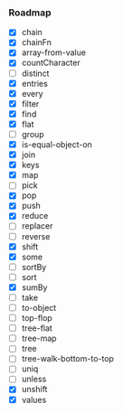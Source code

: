 ### Roadmap

- [x] chain
- [x] chainFn
- [x] array-from-value
- [x] countCharacter
- [ ] distinct
- [x] entries
- [x] every
- [x] filter
- [x] find
- [x] flat
- [ ] group
- [x] is-equal-object-on
- [x] join
- [x] keys
- [x] map
- [ ] pick
- [x] pop
- [x] push
- [x] reduce
- [ ] replacer
- [ ] reverse
- [x] shift
- [x] some
- [ ] sortBy
- [ ] sort
- [x] sumBy
- [ ] take
- [ ] to-object
- [ ] top-flop
- [ ] tree-flat
- [ ] tree-map
- [ ] tree
- [ ] tree-walk-bottom-to-top
- [ ] uniq
- [ ] unless
- [x] unshift
- [x] values
